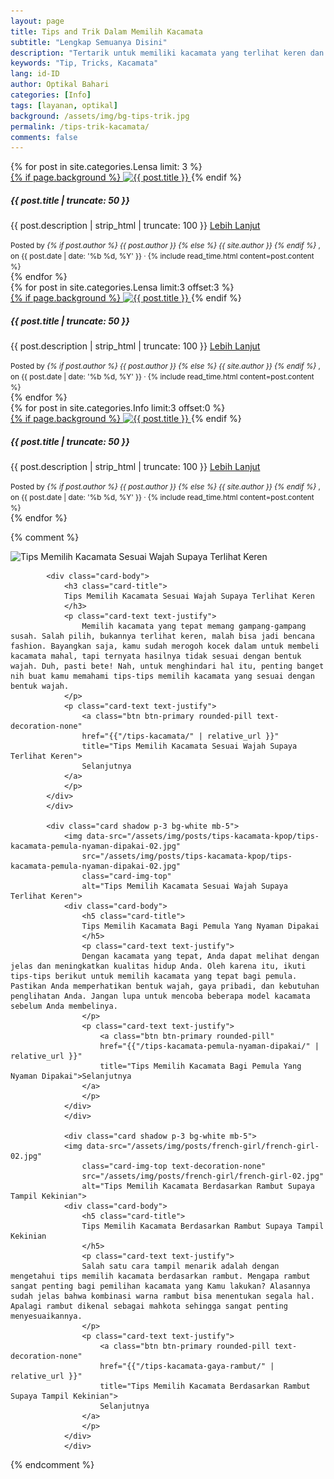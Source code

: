 ```yaml
---
layout: page
title: Tips and Trik Dalam Memilih Kacamata
subtitle: "Lengkap Semuanya Disini"
description: "Tertarik untuk memiliki kacamata yang terlihat keren dan sesuai dengan wajahmu? Baca artikel ini untuk mengetahui tips memilih kacamata yang sesuai dengan bentuk wajahmu agar terlihat lebih seimbang dan menarik"
keywords: "Tip, Tricks, Kacamata"
lang: id-ID
author: Optikal Bahari
categories: [Info]
tags: [layanan, optikal]
background: /assets/img/bg-tips-trik.jpg
permalink: /tips-trik-kacamata/
comments: false
---
```


<section id="posts-category1">
	<div class="card-deckrow mb-3 card-deck">
		{% for post in site.categories.Lensa limit: 3 %}
		<div class="card shadow p-0 mb-3 bg-white rounded hover-zoomin">
			<a href="{{ post.url | prepend: site.baseurl | replace: '//', '/' }}" 
				title="{{ post.title }}">
				{% if page.background %}
				<img 
					itemprop="image" 
					src="{{ post.background | prepend: site.baseurl | replace: '//', '/' }}"
					class="card-img-top img-fluid"
					loading="lazy"
					alt="{{ post.title }}" />
			</a>
			{% endif %}
			<div class="card-body">
				<h5 class="card-title">
					{{ post.title | truncate: 50 }}
				</h5>
				<p>
					{{ post.description | strip_html | truncate: 100 }}
					<a class="btn btn-primary rounded-pill mt-3 align-text-bottom text-decoration-none"
						href="{{ post.url | prepend: site.baseurl | replace: '//', '/' }}"
						title="{{ post.title }}">Lebih Lanjut
					</a>
				</p>
			</div>
			<div class="card-footer">
				<small class="text-muted">
            Posted by 
						<em>
						{% if post.author %} 
                            {{ post.author }} 
                                {% else %} 
                            {{ site.author }} 
						{% endif %}
						</em>,
            on {{ post.date | date: '%b %d, %Y' }} 
                &middot; 
            {% include read_time.html content=post.content %}
				</small>
			</div>
		</div>
		{% endfor %}
	</div>
</section>

<section id="posts-category1">
	<div class="card-deckrow mb-3 card-deck">
		{% for post in site.categories.Lensa limit:3 offset:3 %}
		<div class="card shadow p-0 mb-3 bg-white rounded hover-zoomin">
			<a href="{{ post.url | prepend: site.baseurl | replace: '//', '/' }}" 
				title="{{ post.title }}">
				{% if page.background %}
				<img 
					itemprop="image" 
					src="{{ post.background | prepend: site.baseurl | replace: '//', '/' }}"
					class="card-img-top img-fluid"
					loading="lazy"
					alt="{{ post.title }}" />
			</a>
			{% endif %}
			<div class="card-body">
				<h5 class="card-title">
					{{ post.title | truncate: 50 }}
				</h5>
				<p>
					{{ post.description | strip_html | truncate: 100 }}
					<a class="btn btn-primary rounded-pill mt-3 align-text-bottom text-decoration-none"
						href="{{ post.url | prepend: site.baseurl | replace: '//', '/' }}"
						title="{{ post.title }}">
						Lebih Lanjut
					</a>
				</p>
			</div>
			<div class="card-footer">
				<small class="text-muted">
            Posted by 
			<em>
				{% if post.author %} 
                            {{ post.author }} 
                                {% else %} 
                            {{ site.author }} 
				{% endif %}
			</em>,
            on {{ post.date | date: '%b %d, %Y' }} 
                &middot; 
            {% include read_time.html content=post.content %}
				</small>
			</div>
		</div>
		{% endfor %}
	</div>
</section>

<section id="posts-category1">
	<div class="card-deckrow mb-3 card-deck">
		{% for post in site.categories.Info limit:3 offset:0 %}
		<div class="card shadow p-0 mb-3 bg-white rounded hover-zoomin">
			<a href="{{ post.url | prepend: site.baseurl | replace: '//', '/' }}" 
				title="{{ post.title }}">
				{% if page.background %}
				<img 
					itemprop="image" 
					src="{{ post.background | prepend: site.baseurl | replace: '//', '/' }}"
					class="card-img-top img-fluid"
					loading="lazy"
					alt="{{ post.title }}" />
			</a>
			{% endif %}
			<div class="card-body">
				<h5 class="card-title">
					{{ post.title | truncate: 50 }}
				</h5>
				<p>
					{{ post.description | strip_html | truncate: 100 }}
					<a class="btn btn-primary rounded-pill mt-3 align-text-bottom text-decoration-none"
						href="{{ post.url | prepend: site.baseurl | replace: '//', '/' }}"
						title="{{ post.title }}">
            Lebih Lanjut
					</a>
				</p>
			</div>
			<div class="card-footer">
				<small class="text-muted">
            Posted by 
			<em>
				{% if post.author %} 
                            {{ post.author }} 
                                {% else %} 
                            {{ site.author }} 
				{% endif %}
			</em>,
            on {{ post.date | date: '%b %d, %Y' }} 
                &middot; 
            {% include read_time.html content=post.content %}
				</small>
			</div>
		</div>
		{% endfor %}
	</div>
</section>

{% comment %}
			<div class="card shadow p-3 bg-white mb-5">
			<img data-src="/assets/img/posts/kpop-female-00/kpop-female-00.jpg" 
				src="/assets/img/posts/kpop-female-00/kpop-female-00.jpg" 
				class="card-img-top text-decoration-none" 
				alt="Tips Memilih Kacamata Sesuai Wajah Supaya Terlihat Keren">

			<div class="card-body">
				<h3 class="card-title">
				Tips Memilih Kacamata Sesuai Wajah Supaya Terlihat Keren
				</h3>
				<p class="card-text text-justify">
					Memilih kacamata yang tepat memang gampang-gampang susah. Salah pilih, bukannya terlihat keren, malah bisa jadi bencana fashion. Bayangkan saja, kamu sudah merogoh kocek dalam untuk membeli kacamata mahal, tapi ternyata hasilnya tidak sesuai dengan bentuk wajah. Duh, pasti bete! Nah, untuk menghindari hal itu, penting banget nih buat kamu memahami tips-tips memilih kacamata yang sesuai dengan bentuk wajah.
				</p>
				<p class="card-text text-justify">
					<a class="btn btn-primary rounded-pill text-decoration-none" 
					href="{{"/tips-kacamata/" | relative_url }}" 
					title="Tips Memilih Kacamata Sesuai Wajah Supaya Terlihat Keren">
					Selanjutnya
				</a>
				</p>
			</div>
			</div>

			<div class="card shadow p-3 bg-white mb-5">
				<img data-src="/assets/img/posts/tips-kacamata-kpop/tips-kacamata-pemula-nyaman-dipakai-02.jpg" 
					src="/assets/img/posts/tips-kacamata-kpop/tips-kacamata-pemula-nyaman-dipakai-02.jpg" 
					class="card-img-top" 
					alt="Tips Memilih Kacamata Sesuai Wajah Supaya Terlihat Keren">
				<div class="card-body">
					<h5 class="card-title">
					Tips Memilih Kacamata Bagi Pemula Yang Nyaman Dipakai
					</h5>
					<p class="card-text text-justify">
					Dengan kacamata yang tepat, Anda dapat melihat dengan jelas dan meningkatkan kualitas hidup Anda. Oleh karena itu, ikuti tips-tips berikut untuk memilih kacamata yang tepat bagi pemula. Pastikan Anda memperhatikan bentuk wajah, gaya pribadi, dan kebutuhan penglihatan Anda. Jangan lupa untuk mencoba beberapa model kacamata sebelum Anda membelinya.
					</p>
					<p class="card-text text-justify">
						<a class="btn btn-primary rounded-pill" 
						href="{{"/tips-kacamata-pemula-nyaman-dipakai/" | relative_url }}" 
						title="Tips Memilih Kacamata Bagi Pemula Yang Nyaman Dipakai">Selanjutnya
					</a>
					</p>
				</div>
				</div>

				<div class="card shadow p-3 bg-white mb-5">
				<img data-src="/assets/img/posts/french-girl/french-girl-02.jpg" 
					class="card-img-top text-decoration-none"
					src="/assets/img/posts/french-girl/french-girl-02.jpg"     
					alt="Tips Memilih Kacamata Berdasarkan Rambut Supaya Tampil Kekinian">
				<div class="card-body">
					<h5 class="card-title">
					Tips Memilih Kacamata Berdasarkan Rambut Supaya Tampil Kekinian
					</h5>
					<p class="card-text text-justify">
					Salah satu cara tampil menarik adalah dengan mengetahui tips memilih kacamata berdasarkan rambut. Mengapa rambut sangat penting bagi pemilihan kacamata yang Kamu lakukan? Alasannya sudah jelas bahwa kombinasi warna rambut bisa menentukan segala hal. Apalagi rambut dikenal sebagai mahkota sehingga sangat penting menyesuaikannya.
					</p>
					<p class="card-text text-justify">
						<a class="btn btn-primary rounded-pill text-decoration-none" 
						href="{{"/tips-kacamata-gaya-rambut/" | relative_url }}" 
						title="Tips Memilih Kacamata Berdasarkan Rambut Supaya Tampil Kekinian">
						Selanjutnya
					</a>
					</p>
				</div>
				</div> 
{% endcomment %}
